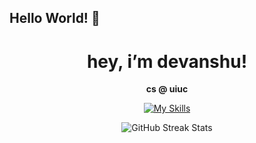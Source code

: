  ##   Hello World! 👋
<h1 align="center">hey, i’m devanshu!</h1>
 <p align="center">
  <strong> cs @ uiuc </strong>
 </p>

<!-- Nice to meet you! I'm Devanshu, a CS student at the University of Illinois Urbana-Champaign. Check out some of my recents projects and feel free to reach out! -->


<p align="center">
  <a href="https://skillicons.dev">
    <img src="https://skillicons.dev/icons?i=cpp,python,js,html,css,ts,java,raspberrypi,gcp,threejs,opencv,react,windows,git&perline=15" alt="My Skills">
  </a>
</p>

<!-- ![dp GitHub stats](https://github-readme-stats.vercel.app/api?username=dpandaman&show_icons=true&theme=tokyonight) -->
<p align="center">
  <img src="https://streak-stats.demolab.com?user=dpandaman&theme=black-ice" alt="GitHub Streak Stats">
</p>


